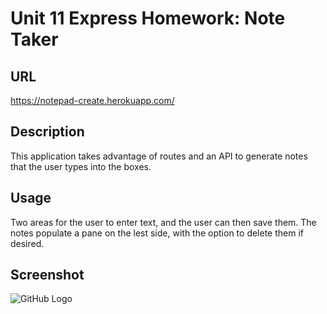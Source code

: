 # Unit 11 Express Homework: Note Taker

## URL
https://notepad-create.herokuapp.com/

## Description
This application takes advantage of routes and an API to generate notes that the user types into the boxes. 


## Usage
Two areas for the user to enter text, and the user can then save them. The notes populate a pane on the lest side, with the option to delete them if desired. 

## Screenshot

![GitHub Logo](\assets\Note.PNG)
